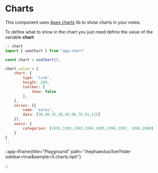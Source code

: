 # Charts

This component uses [Apex charts](https://apexcharts.com/) lib to show charts in your notes.

To define what to show in the chart you just need define the value of the variable **chart**

```js
:: chart
import { useChart } from "app:chart"

const chart = useChart();

chart.value = {
    chart: {
        type: 'line',
        height: 200,
        toolbar: {
            show: false
        },
    },
    series: [{
        name: 'sales',
        data: [30,40,35,50,49,60,70,91,125]
    }],
    xaxis: {
        categories: [1991,1992,1993,1994,1995,1996,1997, 1998,2000]
    }
}
::
```
::app-iframe{title="Playground" path="/hephaestus/live?hide-sidebar=true&sample=5.charts.hph"}
    
::


